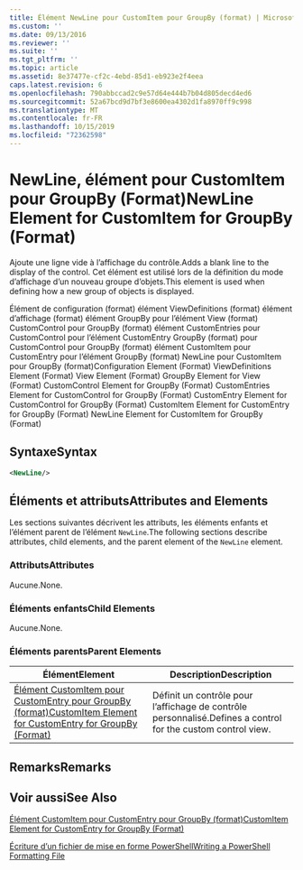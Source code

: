 ```yaml
---
title: Élément NewLine pour CustomItem pour GroupBy (format) | Microsoft Docs
ms.custom: ''
ms.date: 09/13/2016
ms.reviewer: ''
ms.suite: ''
ms.tgt_pltfrm: ''
ms.topic: article
ms.assetid: 8e37477e-cf2c-4ebd-85d1-eb923e2f4eea
caps.latest.revision: 6
ms.openlocfilehash: 790abbccad2c9e57d64e444b7b04d805decd4ed6
ms.sourcegitcommit: 52a67bcd9d7bf3e8600ea4302d1fa8970ff9c998
ms.translationtype: MT
ms.contentlocale: fr-FR
ms.lasthandoff: 10/15/2019
ms.locfileid: "72362598"
---
```

# <a name="newline-element-for-customitem-for-groupby-format"></a><span data-ttu-id="174d2-102">NewLine, élément pour CustomItem pour GroupBy (Format)</span><span class="sxs-lookup"><span data-stu-id="174d2-102">NewLine Element for CustomItem for GroupBy (Format)</span></span>

<span data-ttu-id="174d2-103">Ajoute une ligne vide à l’affichage du contrôle.</span><span class="sxs-lookup"><span data-stu-id="174d2-103">Adds a blank line to the display of the control.</span></span> <span data-ttu-id="174d2-104">Cet élément est utilisé lors de la définition du mode d’affichage d’un nouveau groupe d’objets.</span><span class="sxs-lookup"><span data-stu-id="174d2-104">This element is used when defining how a new group of objects is displayed.</span></span>

<span data-ttu-id="174d2-105">Élément de configuration (format) élément ViewDefinitions (format) élément d’affichage (format) élément GroupBy pour l’élément View (format) CustomControl pour GroupBy (format) élément CustomEntries pour CustomControl pour l’élément CustomEntry GroupBy (format) pour CustomControl pour GroupBy (format) élément CustomItem pour CustomEntry pour l’élément GroupBy (format) NewLine pour CustomItem pour GroupBy (format)</span><span class="sxs-lookup"><span data-stu-id="174d2-105">Configuration Element (Format) ViewDefinitions Element (Format) View Element (Format) GroupBy Element for View (Format) CustomControl Element for GroupBy (Format) CustomEntries Element for CustomControl for GroupBy (Format) CustomEntry Element for CustomControl for GroupBy (Format) CustomItem Element for CustomEntry for GroupBy (Format) NewLine Element for CustomItem for GroupBy (Format)</span></span>

## <a name="syntax"></a><span data-ttu-id="174d2-106">Syntaxe</span><span class="sxs-lookup"><span data-stu-id="174d2-106">Syntax</span></span>

```xml
<NewLine/>
```

## <a name="attributes-and-elements"></a><span data-ttu-id="174d2-107">Éléments et attributs</span><span class="sxs-lookup"><span data-stu-id="174d2-107">Attributes and Elements</span></span>

<span data-ttu-id="174d2-108">Les sections suivantes décrivent les attributs, les éléments enfants et l’élément parent de l’élément `NewLine`.</span><span class="sxs-lookup"><span data-stu-id="174d2-108">The following sections describe attributes, child elements, and the parent element of the `NewLine` element.</span></span>

### <a name="attributes"></a><span data-ttu-id="174d2-109">Attributs</span><span class="sxs-lookup"><span data-stu-id="174d2-109">Attributes</span></span>

<span data-ttu-id="174d2-110">Aucune.</span><span class="sxs-lookup"><span data-stu-id="174d2-110">None.</span></span>

### <a name="child-elements"></a><span data-ttu-id="174d2-111">Éléments enfants</span><span class="sxs-lookup"><span data-stu-id="174d2-111">Child Elements</span></span>

<span data-ttu-id="174d2-112">Aucune.</span><span class="sxs-lookup"><span data-stu-id="174d2-112">None.</span></span>

### <a name="parent-elements"></a><span data-ttu-id="174d2-113">Éléments parents</span><span class="sxs-lookup"><span data-stu-id="174d2-113">Parent Elements</span></span>

|<span data-ttu-id="174d2-114">Élément</span><span class="sxs-lookup"><span data-stu-id="174d2-114">Element</span></span>|<span data-ttu-id="174d2-115">Description</span><span class="sxs-lookup"><span data-stu-id="174d2-115">Description</span></span>|
|-------------|-----------------|
|[<span data-ttu-id="174d2-116">Élément CustomItem pour CustomEntry pour GroupBy (format)</span><span class="sxs-lookup"><span data-stu-id="174d2-116">CustomItem Element for CustomEntry for GroupBy (Format)</span></span>](./customitem-element-for-customentry-for-groupby-format.md)|<span data-ttu-id="174d2-117">Définit un contrôle pour l’affichage de contrôle personnalisé.</span><span class="sxs-lookup"><span data-stu-id="174d2-117">Defines a control for the custom control view.</span></span>|

## <a name="remarks"></a><span data-ttu-id="174d2-118">Remarks</span><span class="sxs-lookup"><span data-stu-id="174d2-118">Remarks</span></span>

## <a name="see-also"></a><span data-ttu-id="174d2-119">Voir aussi</span><span class="sxs-lookup"><span data-stu-id="174d2-119">See Also</span></span>

[<span data-ttu-id="174d2-120">Élément CustomItem pour CustomEntry pour GroupBy (format)</span><span class="sxs-lookup"><span data-stu-id="174d2-120">CustomItem Element for CustomEntry for GroupBy (Format)</span></span>](./customitem-element-for-customentry-for-groupby-format.md)

[<span data-ttu-id="174d2-121">Écriture d’un fichier de mise en forme PowerShell</span><span class="sxs-lookup"><span data-stu-id="174d2-121">Writing a PowerShell Formatting File</span></span>](./writing-a-powershell-formatting-file.md)
